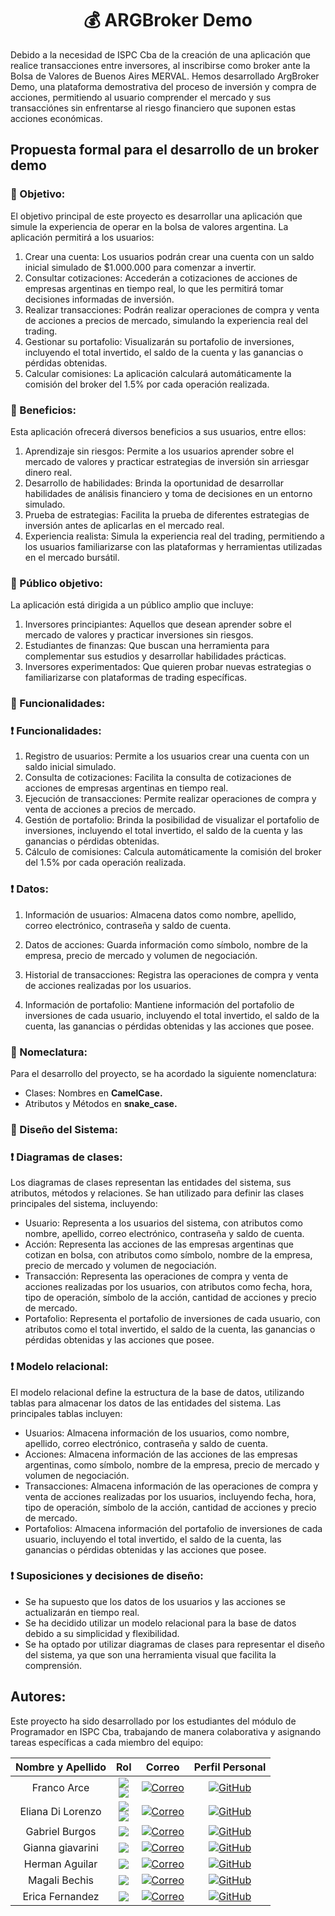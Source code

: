 <h1 align="center"> 💰 ARGBroker Demo</h1>

Debido a la necesidad de ISPC Cba de la creación de una aplicación que realice transacciones entre inversores, al inscribirse como broker ante la Bolsa de Valores de Buenos Aires MERVAL. Hemos desarrollado ArgBroker Demo, una plataforma demostrativa del proceso de inversión y compra de acciones, permitiendo al usuario comprender el mercado y sus transacciónes sin enfrentarse al riesgo financiero que suponen estas acciones económicas.


<h2>Propuesta formal para el desarrollo de un broker demo</h2>
<h3>🚧 Objetivo: </h3>

El objetivo principal de este proyecto es desarrollar una aplicación que simule la experiencia de operar en la bolsa de valores argentina. La aplicación permitirá a los usuarios:

1. Crear una cuenta: Los usuarios podrán crear una cuenta con un saldo inicial simulado de $1.000.000 para comenzar a invertir.
2. Consultar cotizaciones: Accederán a cotizaciones de acciones de empresas argentinas en tiempo real, lo que les permitirá tomar decisiones informadas de inversión.
3. Realizar transacciones: Podrán realizar operaciones de compra y venta de acciones a precios de mercado, simulando la experiencia real del trading.
4. Gestionar su portafolio: Visualizarán su portafolio de inversiones, incluyendo el total invertido, el saldo de la cuenta y las ganancias o pérdidas obtenidas.
5. Calcular comisiones: La aplicación calculará automáticamente la comisión del broker del 1.5% por cada operación realizada.

<h3>🚧 Beneficios:</h3>

Esta aplicación ofrecerá diversos beneficios a sus usuarios, entre ellos:

1. Aprendizaje sin riesgos: Permite a los usuarios aprender sobre el mercado de valores y practicar estrategias de inversión sin arriesgar dinero real.
2. Desarrollo de habilidades: Brinda la oportunidad de desarrollar habilidades de análisis financiero y toma de decisiones en un entorno simulado.
3. Prueba de estrategias: Facilita la prueba de diferentes estrategias de inversión antes de aplicarlas en el mercado real.
4. Experiencia realista: Simula la experiencia real del trading, permitiendo a los usuarios familiarizarse con las plataformas y herramientas utilizadas en el mercado bursátil.

<h3>🚧 Público objetivo:</h3>

La aplicación está dirigida a un público amplio que incluye:

1. Inversores principiantes: Aquellos que desean aprender sobre el mercado de valores y practicar inversiones sin riesgos.
2. Estudiantes de finanzas: Que buscan una herramienta para complementar sus estudios y desarrollar habilidades prácticas.
3. Inversores experimentados: Que quieren probar nuevas estrategias o familiarizarse con plataformas de trading específicas.

<h3>🚧 Funcionalidades:</h3>
<h3>❗ Funcionalidades:</h3>

1. Registro de usuarios: Permite a los usuarios crear una cuenta con un saldo inicial simulado.
2. Consulta de cotizaciones: Facilita la consulta de cotizaciones de acciones de empresas argentinas en tiempo real.
3. Ejecución de transacciones: Permite realizar operaciones de compra y venta de acciones a precios de mercado.
4. Gestión de portafolio: Brinda la posibilidad de visualizar el portafolio de inversiones, incluyendo el total invertido, el saldo de la cuenta y las ganancias o pérdidas obtenidas.
5. Cálculo de comisiones: Calcula automáticamente la comisión del broker del 1.5% por cada operación realizada.

<h3>❗ Datos:</h3>

 1. Información de usuarios: Almacena datos como nombre, apellido, correo electrónico, contraseña y saldo de cuenta.

 2. Datos de acciones: Guarda información como símbolo, nombre de la empresa, precio de mercado y volumen de negociación.
   
 3. Historial de transacciones: Registra las operaciones de compra y venta de acciones realizadas por los usuarios.
   
 4. Información de portafolio: Mantiene información del portafolio de inversiones de cada usuario, incluyendo el total invertido, el saldo de la cuenta, las ganancias o pérdidas obtenidas y las acciones que posee.

<h3>🚧 Nomeclatura:</h3>
Para el desarrollo del proyecto, se ha acordado la siguiente nomenclatura:

- Clases: Nombres en <b>CamelCase.</b>
- Atributos y Métodos en <b>snake_case.</b>

<h3>🚧 Diseño del Sistema:</h3>
<h3>❗ Diagramas de clases:</h3>


Los diagramas de clases representan las entidades del sistema, sus atributos, métodos y relaciones. Se han utilizado para definir las clases principales del sistema, incluyendo:

- Usuario: Representa a los usuarios del sistema, con atributos como nombre, apellido, correo electrónico, contraseña y saldo de cuenta.
- Acción: Representa las acciones de las empresas argentinas que cotizan en bolsa, con atributos como símbolo, nombre de la empresa, precio de mercado y volumen de negociación.
- Transacción: Representa las operaciones de compra y venta de acciones realizadas por los usuarios, con atributos como fecha, hora, tipo de operación, símbolo de la acción, cantidad de acciones y precio de mercado.
- Portafolio: Representa el portafolio de inversiones de cada usuario, con atributos como el total invertido, el saldo de la cuenta, las ganancias o pérdidas obtenidas y las acciones que posee.

<h3>❗ Modelo relacional:</h3>

El modelo relacional define la estructura de la base de datos, utilizando tablas para almacenar los datos de las entidades del sistema. Las principales tablas incluyen:

- Usuarios: Almacena información de los usuarios, como nombre, apellido, correo electrónico, contraseña y saldo de cuenta.
- Acciones: Almacena información de las acciones de las empresas argentinas, como símbolo, nombre de la empresa, precio de mercado y volumen de negociación.
- Transacciones: Almacena información de las operaciones de compra y venta de acciones realizadas por los usuarios, incluyendo fecha, hora, tipo de operación, símbolo de la acción, cantidad de acciones y precio de mercado.
- Portafolios: Almacena información del portafolio de inversiones de cada usuario, incluyendo el total invertido, el saldo de la cuenta, las ganancias o pérdidas obtenidas y las acciones que posee.

<h3>❗ Suposiciones y decisiones de diseño:</h3>

- Se ha supuesto que los datos de los usuarios y las acciones se actualizarán en tiempo real.
- Se ha decidido utilizar un modelo relacional para la base de datos debido a su simplicidad y flexibilidad.
- Se ha optado por utilizar diagramas de clases para representar el diseño del sistema, ya que son una herramienta visual que facilita la comprensión.

<h2>Autores:</h2>

Este proyecto ha sido desarrollado por los estudiantes del módulo de Programador en ISPC Cba, trabajando de manera colaborativa y asignando tareas específicas a cada miembro del equipo:

<div align="center"> 
 
|Nombre y Apellido|Rol|Correo|Perfil Personal|
|:---:|:---:|:---:|:---:|
|Franco Arce|![](https://img.shields.io/badge/Coordinador-black?style=for-the-badge) <br> ![](https://img.shields.io/badge/Base%20de%20datos-yellow?style=for-the-badge)|[![Correo](https://img.shields.io/badge/correo-red?style=for-the-badge&logo=gmail&logoColor=white)](mailto:francogonzaloarce@gmail.com) | [![GitHub](https://img.shields.io/badge/GitHub-black?style=for-the-badge&logo=github&logoColor=white)](https://github.com/Franco-Arce)|
|Eliana Di Lorenzo|![](https://img.shields.io/badge/Coordinador-black?style=for-the-badge) <br> ![](https://img.shields.io/badge/Programación-blue?style=for-the-badge) |[![Correo](https://img.shields.io/badge/correo-red?style=for-the-badge&logo=gmail&logoColor=white)](mailto:dilorenzoeliana@gmail.com) | [![GitHub](https://img.shields.io/badge/GitHub-black?style=for-the-badge&logo=github&logoColor=white)](https://github.com/ElianaDLV)|
|Gabriel Burgos|![](https://img.shields.io/badge/Ética-white?style=for-the-badge) |[![Correo](https://img.shields.io/badge/correo-red?style=for-the-badge&logo=gmail&logoColor=white)](mailto:gabrielburgos1778@gmail.com) | [![GitHub](https://img.shields.io/badge/GitHub-black?style=for-the-badge&logo=github&logoColor=white)](https://github.com/GabyBoom)|
|Gianna giavarini|![](https://img.shields.io/badge/Base%20de%20Datos-yellow?style=for-the-badge) |[![Correo](https://img.shields.io/badge/correo-red?style=for-the-badge&logo=gmail&logoColor=white)](mailto:giannagiavarini@outlook.com) | [![GitHub](https://img.shields.io/badge/GitHub-black?style=for-the-badge&logo=github&logoColor=white)](https://github.com/giannagiava)|
|Herman Aguilar|![](https://img.shields.io/badge/Programación-blue?style=for-the-badge) |[![Correo](https://img.shields.io/badge/correo-red?style=for-the-badge&logo=gmail&logoColor=white)](mailto:francogonzaloarce@gmail.com) | [![GitHub](https://img.shields.io/badge/GitHub-black?style=for-the-badge&logo=github&logoColor=white)](https://github.com/Franco-Arce)|
|Magali Bechis|![](https://img.shields.io/badge/Ética-white?style=for-the-badge) |[![Correo](https://img.shields.io/badge/correo-red?style=for-the-badge&logo=gmail&logoColor=white)](mailto:magalibechis3@gmail.com) | [![GitHub](https://img.shields.io/badge/GitHub-black?style=for-the-badge&logo=github&logoColor=white)](https://github.com/MagaBechis)|
|Erica Fernandez|![](https://img.shields.io/badge/Ética-white?style=for-the-badge) |[![Correo](https://img.shields.io/badge/correo-red?style=for-the-badge&logo=gmail&logoColor=white)](mailto:ericave1919@gmail.com) | [![GitHub](https://img.shields.io/badge/GitHub-black?style=for-the-badge&logo=github&logoColor=white)](https://github.com/EricaFerArg)|




</div>
<br>

